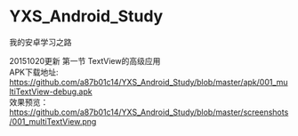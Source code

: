# YXS_Android_Study
我的安卓学习之路

20151020更新 第一节 TextView的高级应用<br>
APK下载地址:<br>https://github.com/a87b01c14/YXS_Android_Study/blob/master/apk/001_multiTextView-debug.apk<br>
效果预览：<br>https://github.com/a87b01c14/YXS_Android_Study/blob/master/screenshots/001_multiTextView.png
